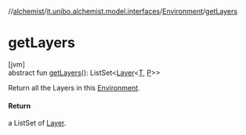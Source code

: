//[alchemist](../../../index.md)/[it.unibo.alchemist.model.interfaces](../index.md)/[Environment](index.md)/[getLayers](get-layers.md)

# getLayers

[jvm]\
abstract fun [getLayers](get-layers.md)(): ListSet<[Layer](../-layer/index.md)<[T](../-node/index.md), [P](../-benchmarkable-environment/index.md)>>

Return all the Layers in this [Environment](index.md).

#### Return

a ListSet of [Layer](../-layer/index.md).
